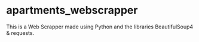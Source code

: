 # apartments_webscrapper
This is a Web Scrapper made using Python and the libraries BeautifulSoup4 &amp; requests.
